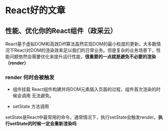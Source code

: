 # React好的文章

## 性能、优化你的React组件（政采云）

React基于虚拟DOM和高效Diff算法虽然实现DOM的最小粒度的更新。大多数情况下React对DOM的渲染效率足以我们的日常业务。但是复杂的业务场景下，性能问题依然会需要优化来提升运行性能，**很重要的一点就是避免不必要的渲染（render）**


### render 何时会被触发

* 组件挂载 
React组件构建并将DOM元素插入页面的过程，组件首次渲染的时候会调用 无法避免。

* setState 方法调用

setState是React中最常用的命令，通常情况下，执行setState会触发render。**执行setState的时候一定会重新渲染吗**

